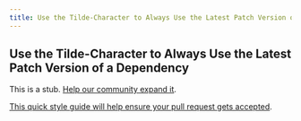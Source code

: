 ```yaml
---
title: Use the Tilde-Character to Always Use the Latest Patch Version of a Dependency
---
```

## Use the Tilde-Character to Always Use the Latest Patch Version of a Dependency

This is a stub. <a href='https://github.com/freecodecamp/guides/tree/master/src/pages/certifications/apis-and-microservices/managing-packages-with-npm/use-the-tilde-character-to-always-use-the-latest-patch-version-of-a-dependency/index.md' target='_blank' rel='nofollow'>Help our community expand it</a>.

<a href='https://github.com/freecodecamp/guides/blob/master/README.md' target='_blank' rel='nofollow'>This quick style guide will help ensure your pull request gets accepted</a>.

<!-- The article goes here, in GitHub-flavored Markdown. Feel free to add YouTube videos, images, and CodePen/JSBin embeds  -->
